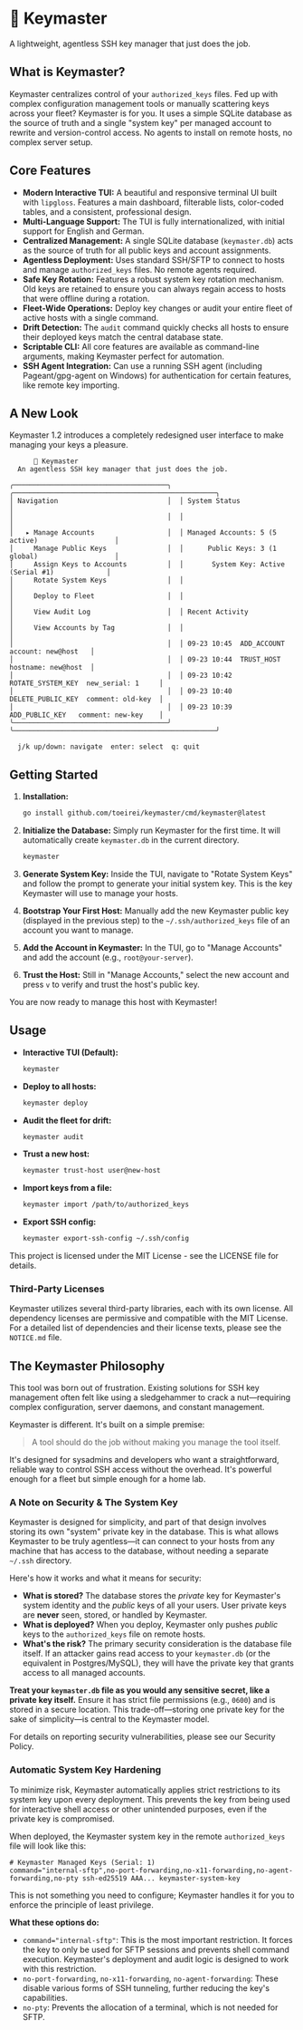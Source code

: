 # 🔑 Keymaster

A lightweight, agentless SSH key manager that just does the job.

## What is Keymaster?

Keymaster centralizes control of your `authorized_keys` files. Fed up with complex configuration management tools or manually scattering keys across your fleet? Keymaster is for you. It uses a simple SQLite database as the source of truth and a single "system key" per managed account to rewrite and version-control access. No agents to install on remote hosts, no complex server setup.

## Core Features

- **Modern Interactive TUI:** A beautiful and responsive terminal UI built with `lipgloss`. Features a main dashboard, filterable lists, color-coded tables, and a consistent, professional design.
- **Multi-Language Support:** The TUI is fully internationalized, with initial support for English and German.
- **Centralized Management:** A single SQLite database (`keymaster.db`) acts as the source of truth for all public keys and account assignments.
- **Agentless Deployment:** Uses standard SSH/SFTP to connect to hosts and manage `authorized_keys` files. No remote agents required.
- **Safe Key Rotation:** Features a robust system key rotation mechanism. Old keys are retained to ensure you can always regain access to hosts that were offline during a rotation.
- **Fleet-Wide Operations:** Deploy key changes or audit your entire fleet of active hosts with a single command.
- **Drift Detection:** The `audit` command quickly checks all hosts to ensure their deployed keys match the central database state.
- **Scriptable CLI:** All core features are available as command-line arguments, making Keymaster perfect for automation.
- **SSH Agent Integration:** Can use a running SSH agent (including Pageant/gpg-agent on Windows) for authentication for certain features, like remote key importing.

## A New Look

Keymaster 1.2 introduces a completely redesigned user interface to make managing your keys a pleasure.

```
      🔑 Keymaster
  An agentless SSH key manager that just does the job.

╭──────────────────────────────────────╮  ╭──────────────────────────────────────────────────╮
│ Navigation                           │  │ System Status                                    │
│                                      │  │                                                  │
│   ▸ Manage Accounts                  │  │ Managed Accounts: 5 (5 active)                   │
│     Manage Public Keys               │  │      Public Keys: 3 (1 global)                   │
│     Assign Keys to Accounts          │  │       System Key: Active (Serial #1)             │
│     Rotate System Keys               │  │                                                  │
│     Deploy to Fleet                  │  │                                                  │
│     View Audit Log                   │  │ Recent Activity                                  │
│     View Accounts by Tag             │  │                                                  │
│                                      │  │ 09-23 10:45  ADD_ACCOUNT      account: new@host   │
│                                      │  │ 09-23 10:44  TRUST_HOST       hostname: new@host  │
│                                      │  │ 09-23 10:42  ROTATE_SYSTEM_KEY  new_serial: 1     │
│                                      │  │ 09-23 10:40  DELETE_PUBLIC_KEY  comment: old-key  │
│                                      │  │ 09-23 10:39  ADD_PUBLIC_KEY   comment: new-key    │
╰──────────────────────────────────────╯  ╰──────────────────────────────────────────────────╯

  j/k up/down: navigate  enter: select  q: quit
```

## Getting Started

1.  **Installation:**
    ```sh
    go install github.com/toeirei/keymaster/cmd/keymaster@latest
    ```

2.  **Initialize the Database:**
    Simply run Keymaster for the first time. It will automatically create `keymaster.db` in the current directory.
    ```sh
    keymaster
    ```

3.  **Generate System Key:**
    Inside the TUI, navigate to "Rotate System Keys" and follow the prompt to generate your initial system key. This is the key Keymaster will use to manage your hosts.

4.  **Bootstrap Your First Host:**
    Manually add the new Keymaster public key (displayed in the previous step) to the `~/.ssh/authorized_keys` file of an account you want to manage.

5.  **Add the Account in Keymaster:**
    In the TUI, go to "Manage Accounts" and add the account (e.g., `root@your-server`).

6.  **Trust the Host:**
    Still in "Manage Accounts," select the new account and press `v` to verify and trust the host's public key.

You are now ready to manage this host with Keymaster!

## Usage

- **Interactive TUI (Default):**
  ```sh
  keymaster
  ```

- **Deploy to all hosts:**
  ```sh
  keymaster deploy
  ```

- **Audit the fleet for drift:**
  ```sh
  keymaster audit
  ```

- **Trust a new host:**
  ```sh
  keymaster trust-host user@new-host
  ```

- **Import keys from a file:**
  ```sh
  keymaster import /path/to/authorized_keys
  ```

- **Export SSH config:**
  ```sh
  keymaster export-ssh-config ~/.ssh/config
  ```

This project is licensed under the MIT License - see the LICENSE file for details.

### Third-Party Licenses

Keymaster utilizes several third-party libraries, each with its own license. All dependency licenses are permissive and compatible with the MIT License. For a detailed list of dependencies and their license texts, please see the `NOTICE.md` file.

## The Keymaster Philosophy

This tool was born out of frustration. Existing solutions for SSH key management often felt like using a sledgehammer to crack a nut—requiring complex configuration, server daemons, and constant management.

Keymaster is different. It's built on a simple premise:

> A tool should do the job without making you manage the tool itself.

It's designed for sysadmins and developers who want a straightforward, reliable way to control SSH access without the overhead. It's powerful enough for a fleet but simple enough for a home lab.

### A Note on Security & The System Key

Keymaster is designed for simplicity, and part of that design involves storing its own "system" private key in the database. This is what allows Keymaster to be truly agentless—it can connect to your hosts from any machine that has access to the database, without needing a separate `~/.ssh` directory.

Here's how it works and what it means for security:

*   **What is stored?** The database stores the *private* key for Keymaster's system identity and the *public* keys of all your users. User private keys are **never** seen, stored, or handled by Keymaster.
*   **What is deployed?** When you deploy, Keymaster only pushes *public* keys to the `authorized_keys` file on remote hosts.
*   **What's the risk?** The primary security consideration is the database file itself. If an attacker gains read access to your `keymaster.db` (or the equivalent in Postgres/MySQL), they will have the private key that grants access to all managed accounts.

**Treat your `keymaster.db` file as you would any sensitive secret, like a private key itself.** Ensure it has strict file permissions (e.g., `0600`) and is stored in a secure location. This trade-off—storing one private key for the sake of simplicity—is central to the Keymaster model.

For details on reporting security vulnerabilities, please see our Security Policy.

### Automatic System Key Hardening

To minimize risk, Keymaster automatically applies strict restrictions to its system key upon every deployment. This prevents the key from being used for interactive shell access or other unintended purposes, even if the private key is compromised.

When deployed, the Keymaster system key in the remote `authorized_keys` file will look like this:

```
# Keymaster Managed Keys (Serial: 1)
command="internal-sftp",no-port-forwarding,no-x11-forwarding,no-agent-forwarding,no-pty ssh-ed25519 AAA... keymaster-system-key
```

This is not something you need to configure; Keymaster handles it for you to enforce the principle of least privilege.

**What these options do:**

*   `command="internal-sftp"`: This is the most important restriction. It forces the key to only be used for SFTP sessions and prevents shell command execution. Keymaster's deployment and audit logic is designed to work with this restriction.
*   `no-port-forwarding`, `no-x11-forwarding`, `no-agent-forwarding`: These disable various forms of SSH tunneling, further reducing the key's capabilities.
*   `no-pty`: Prevents the allocation of a terminal, which is not needed for SFTP.